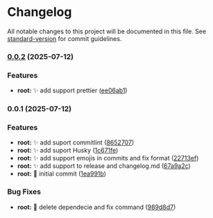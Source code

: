 # Changelog

All notable changes to this project will be documented in this file. See [standard-version](https://github.com/conventional-changelog/standard-version) for commit guidelines.

### [0.0.2](https://github.com/jasvdev/docs/compare/v0.0.1...v0.0.2) (2025-07-12)


### Features

* **root:** :sparkles: add support prettier ([ee06ab1](https://github.com/jasvdev/docs/commit/ee06ab1cc968cce022641bbcc089dfde9c486713))

### 0.0.1 (2025-07-12)


### Features

* **root:** :sparkles: add suport commitlint ([8652707](https://github.com/jasvdev/docs/commit/865270738d252cab58496cb9e17324b45ab951be))
* **root:** :sparkles: add suport Husky ([1c671fe](https://github.com/jasvdev/docs/commit/1c671fe38df552d1cf7e5ed49c6c9d3846dfc214))
* **root:** :sparkles: add support emojis in commits and fix format ([22713ef](https://github.com/jasvdev/docs/commit/22713ef4dd850073e51fff0e7294880b45117f5c))
* **root:** :sparkles: add support to release and changelog.md ([67a9a2c](https://github.com/jasvdev/docs/commit/67a9a2ce84fd1ee3f7f554155df3438b7453d891))
* **root:** :tada: initial commit ([1ea991b](https://github.com/jasvdev/docs/commit/1ea991b52b41630de643b3aa839fa5466c6c9c7f))


### Bug Fixes

* **root:** :bug: delete dependecie and fix command ([989d8d7](https://github.com/jasvdev/docs/commit/989d8d7971ce272903294984f7ac0db8f8d52c5c))
